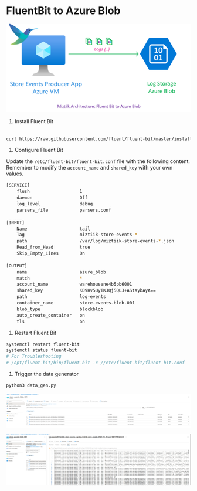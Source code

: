 # FluentBit to Azure Blob

![Miztiik Automation - FluentBit to Azure Blob](images/miztiik_architecture_fluent_bit_to_blob_001.png)

1. Install Fluent Bit

```bash

curl https://raw.githubusercontent.com/fluent/fluent-bit/master/install.sh | sh
```

1. Configure Fluent Bit

Update the `/etc/fluent-bit/fluent-bit.conf` file with the following content. Remember to modify the `account_name` and `shared_key` with your own values.

```bash
[SERVICE]
    flush                   1
    daemon                  Off
    log_level               debug
    parsers_file            parsers.conf

[INPUT]
    Name                    tail
    Tag                     miztiik-store-events-*
    path                    /var/log/miztiik-store-events-*.json
    Read_from_Head          true
    Skip_Empty_Lines        On

[OUTPUT]
    name                    azure_blob
    match                   *
    account_name            warehousene4b5pb6001
    shared_key              KD9Hv5UyTKJQj5QUJ+AStaybAyA==
    path                    log-events
    container_name          store-events-blob-001
    blob_type               blockblob
    auto_create_container   on
    tls                     on
```

1. Restart Fluent Bit

```bash
systemctl restart fluent-bit
systemctl status fluent-bit
# For Troubleshooting
# /opt/fluent-bit/bin/fluent-bit -c //etc/fluent-bit/fluent-bit.conf
```

1. Trigger the data generator

```bash
python3 data_gen.py
```

![Miztiik Automation - FluentBit to Azure Blob](images/miztiik_architecture_fluent_bit_to_blob_002.png)

![Miztiik Automation - FluentBit to Azure Blob](images/miztiik_architecture_fluent_bit_to_blob_003.png)